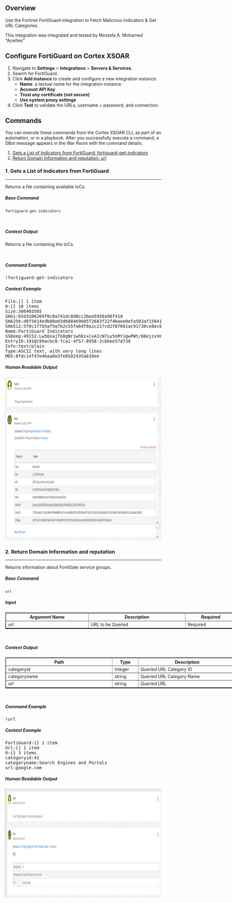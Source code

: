 <!-- HTML_DOC -->
<h2>Overview</h2>
<p>Use the Fortinet FortiGuard integration to Fetch Malicious Indicators & Get URL Categories.</p>
<p>This integration was integrated and tested by Mostafa A. Mohamed "Aceilies"</p>
<h2>Configure FortiGuard on Cortex XSOAR</h2>
<ol>
<li>Navigate to <strong>Settings</strong> &gt; <strong>Integrations</strong> &gt; <strong>Servers &amp; Services</strong>.</li>
<li>Search for FortiGuard.</li>
<li>Click <strong>Add instance</strong> to create and configure a new integration instance.<br>
<ul>
<li>
<strong>Name</strong>: a textual name for the integration instance.</li>
<li><strong>Account API Key</strong></li>
<li><strong>Trust any certificate (not secure)</strong></li>
<li><strong>Use system proxy settings</strong></li>
</ul>
</li>
<li>Click <strong>Test</strong> to validate the URLs, username + password, and connection.</li>
</ol>
<h2>Commands</h2>
<p>You can execute these commands from the Cortex XSOAR CLI, as part of an automation, or in a playbook. After you successfully execute a command, a DBot message appears in the War Room with the command details.</p>
<ol>
<li><a href="#h_2511153492291543315020336">Gets a List of Indicators from FortiGuard: fortiguard-get-indicators</a></li>
<li><a href="#h_549888813401543315025030">Return Domain Information and reputation: url</a></li>

</ol>
<h3 id="h_2511153492291543315020336">1. Gets a List of Indicators from FortiGuard</h3>
<hr>
<p>Returns a file containing available IoCs.</p>
<h5>Base Command</h5>
<p><code>fortiguard-get-indicators</code></p>
<p> </p>
<h5>Context Output</h5>
<p> Returns a file containing the IoCs. </p>
<p> </p>
<h5>Command Example</h5>
<pre>!fortiguard-get-indicators</pre>
<h5>Context Example</h5>
<pre>File:[] 1 item<br>0:{} 10 items<br>Size:306403565<br>SHA1:65d3106269f0c8a741dc8d8cc2bea5950a96f41d<br>SHA256:d6f5614e9b08e03d608469605f2683f22f4baee0efa503af156419522e51b7ac<br>SHA512:5f0c1f7b5af9a7b2c55fa6df0a1c217cd2f87681ac91730ce8ec04bf57882ae135a115f0ffb3eed1a5f35f25fa66d8866d5dae73eacd0effd2deb6f0d36aa5b2<br>Name:FortiGuard Indicators<br>SSDeep:49152:Lw5QsajTG8gNr1whDz+CxAIcN7sy5nRYJgwPWt/00ejzvVmC85SvZFI+dW5MD6dN:LHvc<br>EntryID:191@c99acbc8-fca1-4f57-8958-2cbbee57d738<br>Info:text/plain<br>Type:ASCII text, with very long lines<br>MD5:8fdc14f47e46aa0e3fe8502435a639ee</pre>
<h5>Human Readable Output</h5>
<p><img src="https://github.com/Aceilies/content_demisto/blob/Aceilies-FortiGuard/Packs/FortiGuard/Get%20Indicators.png" width="1080" height="525"></p>
<h3 id="h_549888813401543315025030">2. Return Domain Information and reputation</h3>
<hr>
<p>Returns information about FortiGate service groups.</p>
<h5>Base Command</h5>
<p><code>url</code></p>
<h5>Input</h5>
<table style="width: 748px;" border="2" cellpadding="6">
<thead>
<tr>
<th style="width: 255px;"><strong>Argument Name</strong></th>
<th style="width: 302px;"><strong>Description</strong></th>
<th style="width: 151px;"><strong>Required</strong></th>
</tr>
</thead>
<tbody>
<tr>
<td style="width: 255px;">url</td>
<td style="width: 302px;">URL to be Queried</td>
<td style="width: 151px;">Required</td>
</tr>
</tbody>
</table>
<p> </p>
<h5>Context Output</h5>
<table style="width: 748px;" border="2" cellpadding="6">
<thead>
<tr>
<th style="width: 333px;"><strong>Path</strong></th>
<th style="width: 69px;"><strong>Type</strong></th>
<th style="width: 306px;"><strong>Description</strong></th>
</tr>
</thead>
<tbody>
<tr>
<td style="width: 333px;">categoryid</td>
<td style="width: 69px;">Integer</td>
<td style="width: 306px;">Queried URL Category ID</td>
</tr>
<tr>
<td style="width: 333px;">categoryname</td>
<td style="width: 69px;">string</td>
<td style="width: 306px;">Queried URL Category Name</td>
</tr>
<tr>
<td style="width: 333px;">url</td>
<td style="width: 69px;">string</td>
<td style="width: 306px;">Queried URL</td>
</tr>
</tbody>
</table>
<p> </p>
<h5>Command Example</h5>
<pre>!url</pre>
<h5>Context Example</h5>
<pre>FortiGuard:{} 1 item<br>Url:[] 1 item<br>0:{} 3 items<br>categoryid:41<br>categoryname:Search Engines and Portals<br>url:google.com</pre>
<h5>Human Readable Output</h5>
<p><img src="https://github.com/Aceilies/content_demisto/blob/Aceilies-FortiGuard/Packs/FortiGuard/url%20Command.png" width="1080" height="350"></p>
